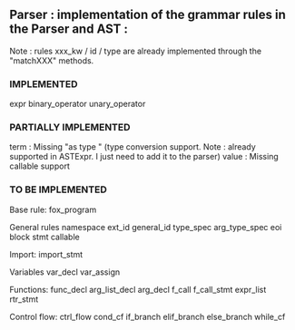 ## Parser : implementation of the grammar rules in the Parser and AST :

Note : rules  xxx_kw / id / type  are already implemented through the "matchXXX" methods.

### IMPLEMENTED
 expr 
 binary_operator 
 unary_operator 


### PARTIALLY IMPLEMENTED
 term  : Missing "as  type " (type conversion support. Note : already supported in ASTExpr. I just need to add it to the parser)
 value  : Missing  callable  support

### TO BE IMPLEMENTED 
Base rule:
 fox_program 

General rules
 namespace 
 ext_id 
 general_id 
 type_spec 
 arg_type_spec 
 eoi 
 block 
 stmt 
 callable 
        
Import:
 import_stmt 

Variables
 var_decl 
 var_assign 

Functions:
 func_decl 
 arg_list_decl 
 arg_decl 
 f_call 
 f_call_stmt 
 expr_list 
 rtr_stmt 

Control flow:
 ctrl_flow 
 cond_cf 
 if_branch 
 elif_branch 
 else_branch 
 while_cf 
